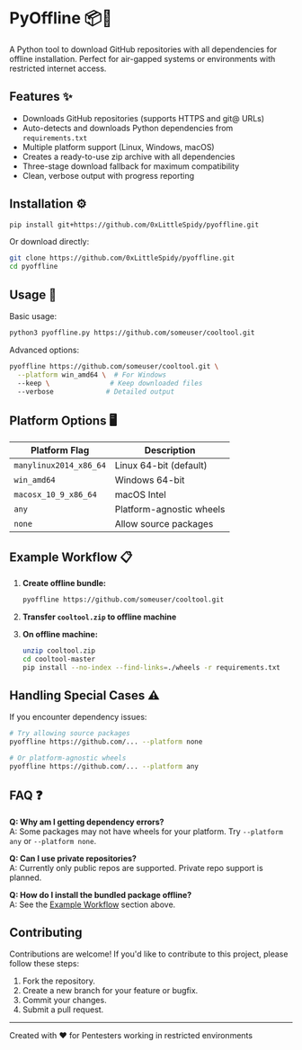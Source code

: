 # PyOffline 📦🔌

A Python tool to download GitHub repositories with all dependencies for offline installation. Perfect for air-gapped systems or environments with restricted internet access.

## Features ✨

- Downloads GitHub repositories (supports HTTPS and git@ URLs)
- Auto-detects and downloads Python dependencies from `requirements.txt`
- Multiple platform support (Linux, Windows, macOS)
- Creates a ready-to-use zip archive with all dependencies
- Three-stage download fallback for maximum compatibility
- Clean, verbose output with progress reporting

## Installation ⚙️

```bash
pip install git+https://github.com/0xLittleSpidy/pyoffline.git
```

Or download directly:

```bash
git clone https://github.com/0xLittleSpidy/pyoffline.git
cd pyoffline
```

## Usage 🚀

Basic usage:
```bash
python3 pyoffline.py https://github.com/someuser/cooltool.git
```

Advanced options:
```bash
pyoffline https://github.com/someuser/cooltool.git \
  --platform win_amd64 \  # For Windows
  --keep \               # Keep downloaded files
  --verbose             # Detailed output
```

## Platform Options 🖥️

| Platform Flag            | Description                     |
|--------------------------|---------------------------------|
| `manylinux2014_x86_64`   | Linux 64-bit (default)          |
| `win_amd64`              | Windows 64-bit                  |
| `macosx_10_9_x86_64`     | macOS Intel                     |
| `any`                    | Platform-agnostic wheels        |
| `none`                   | Allow source packages           |

## Example Workflow 📋

1. **Create offline bundle:**
   ```bash
   pyoffline https://github.com/someuser/cooltool.git
   ```
   
2. **Transfer `cooltool.zip` to offline machine**

3. **On offline machine:**
   ```bash
   unzip cooltool.zip
   cd cooltool-master
   pip install --no-index --find-links=./wheels -r requirements.txt
   ```

## Handling Special Cases ⚠️

If you encounter dependency issues:
```bash
# Try allowing source packages
pyoffline https://github.com/... --platform none

# Or platform-agnostic wheels
pyoffline https://github.com/... --platform any
```

## FAQ ❓

**Q: Why am I getting dependency errors?**  
A: Some packages may not have wheels for your platform. Try `--platform any` or `--platform none`.

**Q: Can I use private repositories?**  
A: Currently only public repos are supported. Private repo support is planned.

**Q: How do I install the bundled package offline?**  
A: See the [Example Workflow](#example-workflow) section above.

## Contributing
Contributions are welcome! If you'd like to contribute to this project, please follow these steps:
1. Fork the repository.
2. Create a new branch for your feature or bugfix.
3. Commit your changes.
4. Submit a pull request.
---

Created with ❤️ for Pentesters working in restricted environments
